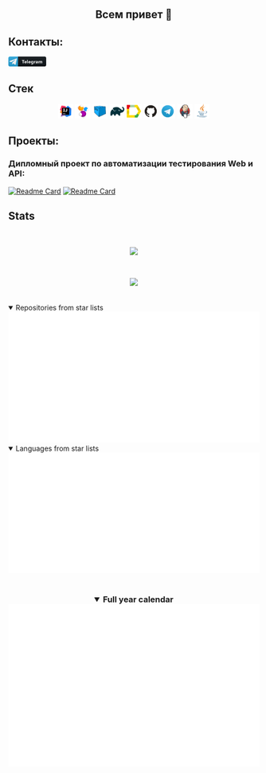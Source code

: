 ## <p align="center"> Всем привет 👋 </p>
## Контакты:

<a href="https://t.me/ITaygib"><img width="15%" title="Telegram" src="materials/pictures/Telegram1.png"> </a>

<h2>  Cтек </h2>
<p align="center">
  <img width="6%" title="IDEA" src="materials/pictures/IDEA.png"> 
  <img width="6%" title="Selenide" src="materials/pictures/Selenide.png">
  <img width="6%" title="Selenoid" src="materials/pictures/Selenoid.png">
  <img width="6%" title="Gradle" src="materials/pictures/Gradle.png">
  <img width="6%" title="Allure Report" src="materials/pictures/Allure Report.png" >
  <img width="6%" title="GitHub" src="materials/pictures/GitHub.png"> 
  <img width="6%" title="Telegram" src="materials/pictures/Telegram.png">
  <img width="6%" title="Jenkins" src="materials/pictures/Jenkins.png"> 
  <img width="6%" title="Java" src="materials/pictures/Java.png">
</p>

## Проекты:
### Дипломный проект по автоматизации тестирования Web и API:
[![Readme Card](https://github-readme-stats.vercel.app/api/pin/?username=Taygib&repo=X5Group_Test)](https://github.com/Taygib/X5Group_Test/tree/FiveTests)
[![Readme Card](https://github-readme-stats.vercel.app/api/pin/?username=Taygib&repo=API-project)](https://github.com/Taygib/X5Group_Test/tree/FiveTests)

## Stats
<h1 align="center">

![](https://github-profile-summary-cards.vercel.app/api/cards/profile-details?username=Taygib&theme=solarized_dark)

![](https://github-profile-summary-cards.vercel.app/api/cards/stats?username=Taygib&theme=solarized_dark)
</h1>

<td colspan="2" align="center">
<details open><summary>Repositories from star lists</summary><img src="https://github.com/lowlighter/metrics/blob/examples/metrics.plugin.starlists.svg" alt=""></img></details>
<details open><summary>Languages from star lists</summary><img src="https://github.com/lowlighter/metrics/blob/examples/metrics.plugin.starlists.languages.svg" alt=""></img></details>
<img width="900" height="1" alt="">
</td>


<h3 colspan="2" align="center">
<details open><summary>Full year calendar</summary><img src="https://github.com/lowlighter/metrics/blob/examples/metrics.plugin.isocalendar.fullyear.svg" alt=""></img></details>
<img width="900" height="1" alt="">
</h3>



<!--
**Taygib/Taygib** is a ✨ _special_ ✨ repository because its `README.md` (this file) appears on your GitHub profile.

Here are some ideas to get you started:

- 🔭 I’m currently working on ...
- 🌱 I’m currently learning ...
- 👯 I’m looking to collaborate on ...
- 🤔 I’m looking for help with ...
- 💬 Ask me about ...
- 📫 How to reach me: ...
- 😄 Pronouns: ...
- ⚡ Fun fact: ...
-->
